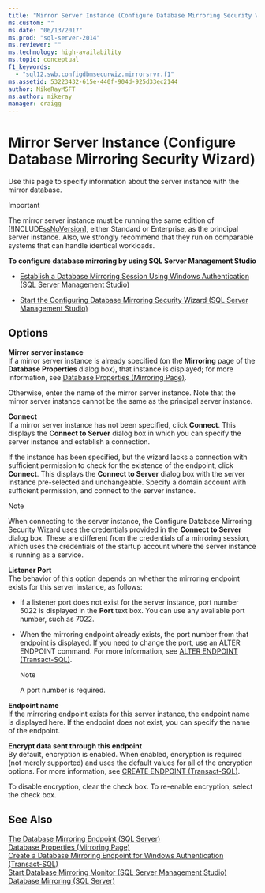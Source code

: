 ```yaml
---
title: "Mirror Server Instance (Configure Database Mirroring Security Wizard) | Microsoft Docs"
ms.custom: ""
ms.date: "06/13/2017"
ms.prod: "sql-server-2014"
ms.reviewer: ""
ms.technology: high-availability
ms.topic: conceptual
f1_keywords: 
  - "sql12.swb.configdbmsecurwiz.mirrorsrvr.f1"
ms.assetid: 53223432-615e-440f-904d-925d33ec2144
author: MikeRayMSFT
ms.author: mikeray
manager: craigg
---
```

# Mirror Server Instance (Configure Database Mirroring Security Wizard)
  Use this page to specify information about the server instance with the mirror database.  
  
> [!IMPORTANT]  
>  The mirror server instance must be running the same edition of [!INCLUDE[ssNoVersion](../../includes/ssnoversion-md.md)], either Standard or Enterprise, as the principal server instance. Also, we strongly recommend that they run on comparable systems that can handle identical workloads.  
  
 **To configure database mirroring by using SQL Server Management Studio**  
  
-   [Establish a Database Mirroring Session Using Windows Authentication &#40;SQL Server Management Studio&#41;](establish-database-mirroring-session-windows-authentication.md)  
  
-   [Start the Configuring Database Mirroring Security Wizard &#40;SQL Server Management Studio&#41;](start-the-configuring-database-mirroring-security-wizard.md)  
  
## Options  
 **Mirror server instance**  
 If a mirror server instance is already specified (on the **Mirroring** page of the **Database Properties** dialog box), that instance is displayed; for more information, see [Database Properties &#40;Mirroring Page&#41;](../../relational-databases/databases/database-properties-mirroring-page.md).  
  
 Otherwise, enter the name of the mirror server instance. Note that the mirror server instance cannot be the same as the principal server instance.  
  
 **Connect**  
 If a mirror server instance has not been specified, click **Connect**. This displays the **Connect to Server** dialog box in which you can specify the server instance and establish a connection.  
  
 If the instance has been specified, but the wizard lacks a connection with sufficient permission to check for the existence of the endpoint, click **Connect**. This displays the **Connect to Server** dialog box with the server instance pre-selected and unchangeable. Specify a domain account with sufficient permission, and connect to the server instance.  
  
> [!NOTE]  
>  When connecting to the server instance, the Configure Database Mirroring Security Wizard uses the credentials provided in the **Connect to Server** dialog box. These are different from the credentials of a mirroring session, which uses the credentials of the startup account where the server instance is running as a service.  
  
 **Listener Port**  
 The behavior of this option depends on whether the mirroring endpoint exists for this server instance, as follows:  
  
-   If a listener port does not exist for the server instance, port number 5022 is displayed in the **Port** text box. You can use any available port number, such as 7022.  
  
-   When the mirroring endpoint already exists, the port number from that endpoint is displayed. If you need to change the port, use an ALTER ENDPOINT command. For more information, see [ALTER ENDPOINT &#40;Transact-SQL&#41;](/sql/t-sql/statements/alter-endpoint-transact-sql).  
  
    > [!NOTE]  
    >  A port number is required.  
  
 **Endpoint name**  
 If the mirroring endpoint exists for this server instance, the endpoint name is displayed here. If the endpoint does not exist, you can specify the name of the endpoint.  
  
 **Encrypt data sent through this endpoint**  
 By default, encryption is enabled. When enabled, encryption is required (not merely supported) and uses the default values for all of the encryption options. For more information, see [CREATE ENDPOINT &#40;Transact-SQL&#41;](/sql/t-sql/statements/create-endpoint-transact-sql).  
  
 To disable encryption, clear the check box. To re-enable encryption, select the check box.  
  
## See Also  
 [The Database Mirroring Endpoint &#40;SQL Server&#41;](the-database-mirroring-endpoint-sql-server.md)   
 [Database Properties &#40;Mirroring Page&#41;](../../relational-databases/databases/database-properties-mirroring-page.md)   
 [Create a Database Mirroring Endpoint for Windows Authentication &#40;Transact-SQL&#41;](create-a-database-mirroring-endpoint-for-windows-authentication-transact-sql.md)   
 [Start Database Mirroring Monitor &#40;SQL Server Management Studio&#41;](../database-mirroring/start-database-mirroring-monitor-sql-server-management-studio.md)   
 [Database Mirroring &#40;SQL Server&#41;](database-mirroring-sql-server.md)  
  
  

